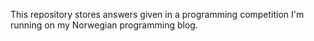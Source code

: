 This repository stores answers given in a programming competition I'm running on my Norwegian programming blog.
